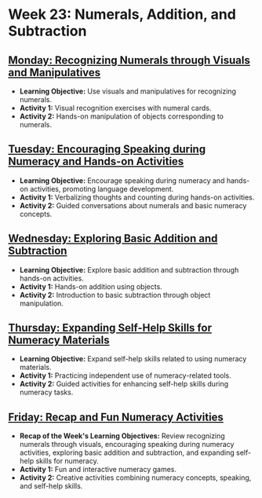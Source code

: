 # Week 23: Numerals, Addition, and Subtraction

## [Monday: Recognizing Numerals through Visuals and Manipulatives](./1-Monday.md)
- **Learning Objective:** Use visuals and manipulatives for recognizing numerals.
- **Activity 1:** Visual recognition exercises with numeral cards.
- **Activity 2:** Hands-on manipulation of objects corresponding to numerals.

## [Tuesday: Encouraging Speaking during Numeracy and Hands-on Activities](./2-Tuesday.md)
- **Learning Objective:** Encourage speaking during numeracy and hands-on activities, promoting language development.
- **Activity 1:** Verbalizing thoughts and counting during hands-on activities.
- **Activity 2:** Guided conversations about numerals and basic numeracy concepts.

## [Wednesday: Exploring Basic Addition and Subtraction](./3-Wednesday.md)
- **Learning Objective:** Explore basic addition and subtraction through hands-on activities.
- **Activity 1:** Hands-on addition using objects.
- **Activity 2:** Introduction to basic subtraction through object manipulation.

## [Thursday: Expanding Self-Help Skills for Numeracy Materials](./4-Thursday.md)
- **Learning Objective:** Expand self-help skills related to using numeracy materials.
- **Activity 1:** Practicing independent use of numeracy-related tools.
- **Activity 2:** Guided activities for enhancing self-help skills during numeracy tasks.

## [Friday: Recap and Fun Numeracy Activities](./5-Friday.md)
- **Recap of the Week's Learning Objectives:** Review recognizing numerals through visuals, encouraging speaking during numeracy activities, exploring basic addition and subtraction, and expanding self-help skills for numeracy.
- **Activity 1:** Fun and interactive numeracy games.
- **Activity 2:** Creative activities combining numeracy concepts, speaking, and self-help skills.